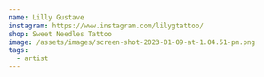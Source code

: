 ```yaml
---
name: Lilly Gustave
instagram: https://www.instagram.com/lilygtattoo/
shop: Sweet Needles Tattoo
image: /assets/images/screen-shot-2023-01-09-at-1.04.51-pm.png
tags:
  - artist
---
```

